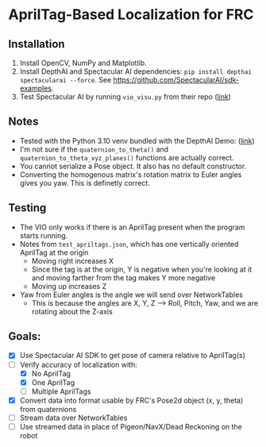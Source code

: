 # AprilTag-Based Localization for FRC

## Installation
1. Install OpenCV, NumPy and Matplotlib. 
2. Install DepthAI and Spectacular AI dependencies: `pip install depthai spectacularai --force`. See https://github.com/SpectacularAI/sdk-examples.
3. Test Spectacular AI by running `vio_visu.py` from their repo ([link](https://github.com/SpectacularAI/sdk-examples/blob/main/python/oak/vio_visu.py))

## Notes
* Tested with the Python 3.10 venv bundled with the DepthAI Demo: ([link](https://docs.luxonis.com/en/latest/pages/tutorials/first_steps/))
* I'm not sure if the `quaternion_to_theta()` and `quaternion_to_theta_xyz_planes()` functions are actually correct.
* You cannot serialize a Pose object. It also has no default constructor.
* Converting the homogenous matrix's rotation matrix to Euler angles gives you yaw. This is definetly correct. 

## Testing
* The VIO only works if there is an AprilTag present when the program starts running.
* Notes from `test_apriltags.json`, which has one vertically oriented AprilTag at the origin
  - Moving right increases X
  - Since the tag is at the origin, Y is negative when you're looking at it and moving farther from the tag makes Y more negative
  - Moving up increases Z
* Yaw from Euler angles is the angle we will send over NetworkTables
  - This is because the angles are X, Y, Z --> Roll, Pitch, Yaw, and we are rotating about the Z-axis

## Goals:
- [x] Use Spectacular AI SDK to get pose of camera relative to AprilTag(s)
- [ ] Verify accuracy of localization with:
  - [x] No AprilTag
  - [x] One AprilTag
  - [ ] Multiple AprilTags
- [x] Convert data into format usable by FRC's Pose2d object (x, y, theta) from quaternions
- [ ] Stream data over NetworkTables
- [ ] Use streamed data in place of Pigeon/NavX/Dead Reckoning on the robot